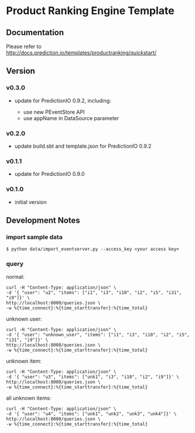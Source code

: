 # Product Ranking Engine Template

## Documentation

Please refer to http://docs.prediction.io/templates/productranking/quickstart/

## Version

### v0.3.0

- update for PredictionIO 0.9.2, including:

  - use new PEventStore API
  - use appName in DataSource parameter

### v0.2.0

- update build.sbt and template.json for PredictionIO 0.9.2

### v0.1.1

- update for PredictionIO 0.9.0

### v0.1.0

- initial version


## Development Notes

### import sample data

```
$ python data/import_eventserver.py --access_key <your access key>
```

### query

normal:

```
curl -H "Content-Type: application/json" \
-d '{ "user": "u2", "items": ["i1", "i3", "i10", "i2", "i5", "i31", "i9"]}' \
http://localhost:8000/queries.json \
-w %{time_connect}:%{time_starttransfer}:%{time_total}
```

unknown user:

```
curl -H "Content-Type: application/json" \
-d '{ "user": "unknown_user", "items": ["i1", "i3", "i10", "i2", "i5", "i31", "i9"]}' \
http://localhost:8000/queries.json \
-w %{time_connect}:%{time_starttransfer}:%{time_total}
```

unknown item:

```
curl -H "Content-Type: application/json" \
-d '{ "user": "u3", "items": ["unk1", "i3", "i10", "i2", "i9"]}' \
http://localhost:8000/queries.json \
-w %{time_connect}:%{time_starttransfer}:%{time_total}
```

all unknown items:

```
curl -H "Content-Type: application/json" \
-d '{ "user": "u4", "items": ["unk1", "unk2", "unk3", "unk4"]}' \
http://localhost:8000/queries.json \
-w %{time_connect}:%{time_starttransfer}:%{time_total}
```
